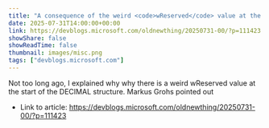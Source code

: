```yaml
---
title: "A consequence of the weird <code>wReserved</code> value at the start of the <code>DECIMAL</code> structure"
date: 2025-07-31T14:00:00+00:00
link: https://devblogs.microsoft.com/oldnewthing/20250731-00/?p=111423
showShare: false
showReadTime: false
thumbnail: images/misc.png
tags: ["devblogs.microsoft.com"]
---
```

Not too long ago, I explained why why there is a weird wReserved value at the start of the DECIMAL structure. Markus Grohs pointed out

- Link to article: https://devblogs.microsoft.com/oldnewthing/20250731-00/?p=111423